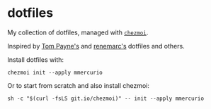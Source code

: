 # dotfiles
My collection of dotfiles, managed with [`chezmoi`](https://github.com/twpayne/chezmoi).

Inspired by [Tom Payne's](https://github.com/twpayne/dotfiles) and [renemarc's](https://github.com/renemarc/dotfiles) dotfiles and others.

Install dotfiles with:
```
chezmoi init --apply mmercurio
```

Or to start from scratch and also install chezmoi: 
```
sh -c "$(curl -fsLS git.io/chezmoi)" -- init --apply mmercurio
```
